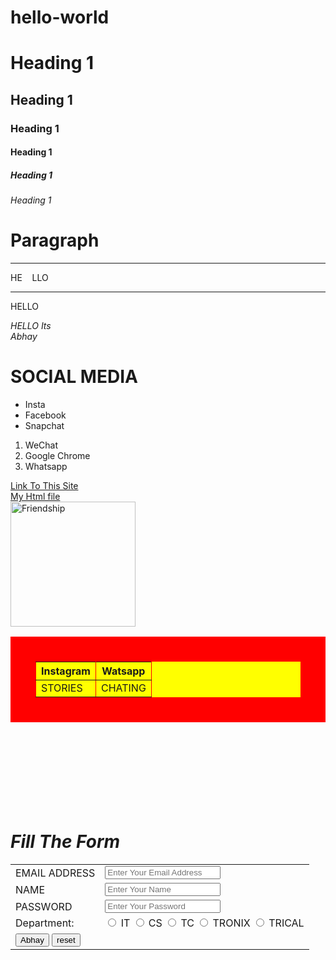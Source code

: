 # hello-world

<html>
<head>
<title>
 CSS INTRO 
</title>
<link rel="stylesheet" type="text/css" href="style2.css">
</head>
<body>
<h1>Heading 1</h1>
<h2 id="four" class="abhay123" >Heading 1</h2>
<h3 class="GOOD">Heading 1</h3>
<h4>Heading 1</h4>
<h5>Heading 1</h5>
<h6 class="Abhay">Heading 1</h6>
<h1>Paragraph</h1>
<p><hr>HE &nbsp; &nbsp;LLO   </p><hr></p>
<p>HELLO</p>
<p><em>HELLO Its<br> Abhay</p></body></em>
<h1>SOCIAL MEDIA</h1>
<ul>
    <li>Insta
    <li>Facebook
    <li>Snapchat
</ul>
<ol>
    <li>WeChat
        <li>Google Chrome
            <li>Whatsapp       
</li>
    </li>
</ol>
<a href="https://www.youtube.com/" target="_blank"> Link To This Site</a><br>
<a href="./List.html" target="_blank">   My Html file</a><br>
<img src="https://www.google.com/url?sa=i&source=images&cd=&cad=rja&uact=8&ved=2ahUKEwj7ycLIn_nfAhUKsI8KHUIdCsgQjRx6BAgBEAU&url=https%3A%2F%2Feconomictimes.indiatimes.com%2Fmagazines%2Fpanache%2Fae-dil-hai-mushkil-screening-row-mns-activists-protest-outside-mumbai-theatre%2Farticleshow%2F54938719.cms&psig=AOvVaw0Do-9Li3VzrdSANWTboKr3&ust=1547965562583828"
height "150px"
width="200px"
alt="Friendship"
title="Image1">

<table border="40" bordercolor="red" bgcolor="yellow">
    <tr>
        <th>Instagram</th>
        <th>Watsapp</th>
    </tr>
    <tr>
        <td>STORIES </td>
        <td>CHATING</td>
    </tr>
</table>
<br>
<br>
<br>
<br>
<br>
<br>
<br>

<h1><em>Fill The Form</em></h1>
<form>
 <table>
<tr>
    <td>EMAIL ADDRESS</td>
    <td><Input type="text"
        placeholder="Enter Your Email Address"></td>
</tr>
<tr>
    <td>NAME</td>
    <td><Input Type="text"
        placeholder="Enter Your Name"></td>
</tr>
<tr>
        <td>PASSWORD</td>
        <td><Input Type="password"
            placeholder="Enter Your Password"></td>
    </tr>
    <tr>
    <td>Department: </td>
    <td><Input type="radio"name="1"> IT
        <Input type="radio"name="1"> CS
        <Input type="radio"name="1"> TC
        <Input type="radio"name="1"> TRONIX
        <Input type="radio"name="1"> TRICAL  
            </td>
            <tr>
                <td><input type="submit" Value="Abhay">
                    <input type="reset" Value="reset">
                </td>
              </tr>
              </table>
              </form>
              </body>
              </html>


